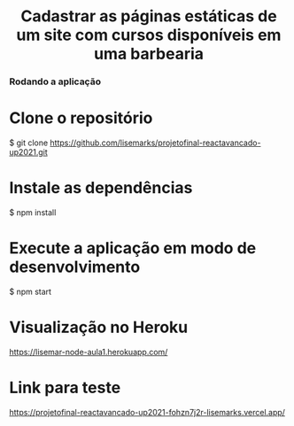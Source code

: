 <h1 align="center"> Cadastrar as páginas estáticas de um site com cursos disponíveis em uma barbearia </h1>

### Rodando a aplicação

# Clone o repositório
$ git clone <https://github.com/lisemarks/projetofinal-reactavancado-up2021.git>

# Instale as dependências
$ npm install

# Execute a aplicação em modo de desenvolvimento
$ npm start

# Visualização no Heroku
<https://lisemar-node-aula1.herokuapp.com/>

# Link para teste
<https://projetofinal-reactavancado-up2021-fohzn7j2r-lisemarks.vercel.app/>
